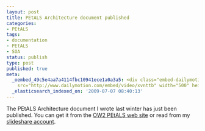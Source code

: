 ```yaml
---
layout: post
title: PEtALS Architecture document published
categories:
- PEtALS
tags:
- documentation
- PEtALS
- SOA
status: publish
type: post
published: true
meta:
  _oembed_49c5e4aa7a4114fbc10941ece1a0a3a5: <div class="embed-dailymotion"><iframe
    src="http://www.dailymotion.com/embed/video/xvnttb" width="500" height="281" frameborder="0"></iframe></div>
  _elasticsearch_indexed_on: '2009-07-07 08:40:13'
---
```

The PEtALS Architecture  document I wrote last winter has just been published. You can get it from the <a href="http://petals.ow2.org/documentation.html" target="_blank">OW2 PEtALS web site</a> or read from my <a href="http://www.slideshare.net/chamerling/petals-esb-architecture" target="_blank">slideshare account</a>.
